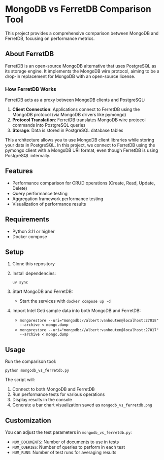 # MongoDB vs FerretDB Comparison Tool

This project provides a comprehensive comparison between MongoDB and FerretDB, focusing on performance metrics.

## About FerretDB

FerretDB is an open-source MongoDB alternative that uses PostgreSQL as its storage engine. It implements the MongoDB wire protocol, aiming to be a drop-in replacement for MongoDB with an open-source license.

### How FerretDB Works

FerretDB acts as a proxy between MongoDB clients and PostgreSQL:

1. **Client Connection**: Applications connect to FerretDB using the MongoDB protocol (via MongoDB drivers like pymongo)
2. **Protocol Translation**: FerretDB translates MongoDB wire protocol commands into PostgreSQL queries
3. **Storage**: Data is stored in PostgreSQL database tables

This architecture allows you to use MongoDB client libraries while storing your data in PostgreSQL. In this project, we connect to FerretDB using the pymongo client with a MongoDB URI format, even though FerretDB is using PostgreSQL internally.

## Features

- Performance comparison for CRUD operations (Create, Read, Update, Delete)
- Query performance testing
- Aggregation framework performance testing
- Visualization of performance results

## Requirements

- Python 3.11 or higher
- Docker compose

## Setup

1. Clone this repository
2. Install dependencies:
   ```
   uv sync
   ```
3. Start MongoDB and FerretDB:
     - Start the services with `docker compose up -d`

4. Import Intel Geti sample data into both MongoDB and FerretDB:
   - `mongorestore --uri="mongodb://albert:vanhouten@localhost:27018" --archive < mongo.dump`
   - `mongorestore --uri="mongodb://albert:vanhouten@localhost:27017" --archive < mongo.dump`

## Usage

Run the comparison tool:

```
python mongodb_vs_ferretdb.py
```

The script will:
1. Connect to both MongoDB and FerretDB
2. Run performance tests for various operations
3. Display results in the console
4. Generate a bar chart visualization saved as `mongodb_vs_ferretdb.png`

## Customization

You can adjust the test parameters in `mongodb_vs_ferretdb.py`:

- `NUM_DOCUMENTS`: Number of documents to use in tests
- `NUM_QUERIES`: Number of queries to perform in each test
- `NUM_RUNS`: Number of test runs for averaging results
